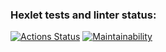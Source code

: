 ### Hexlet tests and linter status:
[![Actions Status](https://github.com/mrkafcha/frontend-project-44/actions/workflows/hexlet-check.yml/badge.svg)](https://github.com/mrkafcha/frontend-project-44/actions)
[![Maintainability](https://api.codeclimate.com/v1/badges/5970fbae67d4b2fe1c06/maintainability)](https://codeclimate.com/github/mrkafcha/frontend-project-44/maintainability)
